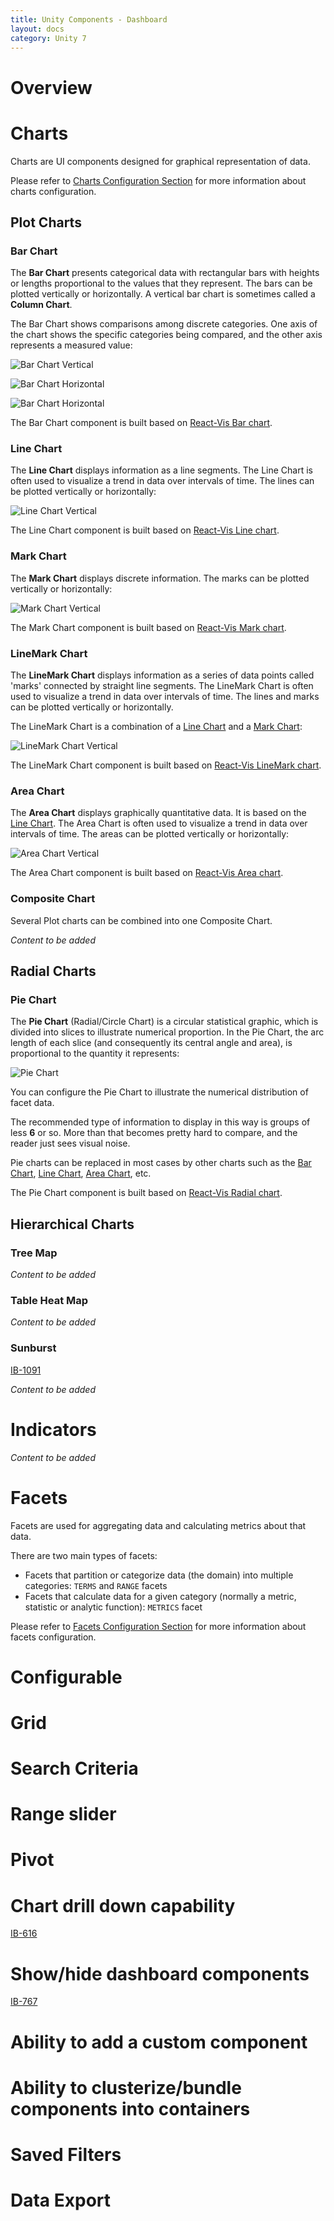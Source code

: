 ```yaml
---
title: Unity Components - Dashboard
layout: docs
category: Unity 7
---
```

# Overview

# Charts

Charts are UI components designed for graphical representation of data.

Please refer to [Charts Configuration Section](../configuration/ui-components.md#charts) for more information about charts configuration. 

## Plot Charts

### Bar Chart

The **Bar Chart** presents categorical data with rectangular bars with heights or lengths proportional to the values that they represent. The bars can be plotted vertically or horizontally. A vertical bar chart is sometimes called a **Column Chart**.

The Bar Chart shows comparisons among discrete categories. One axis of the chart shows the specific categories being compared, and the other axis represents a measured value: 

![Bar Chart Vertical](dashboard/images/bar-chart-vertical.png) 

![Bar Chart Horizontal](dashboard/images/bar-chart-horizontal-1.png)

![Bar Chart Horizontal](dashboard/images/bar-chart-horizontal-2.png)

The Bar Chart component is built based on [React-Vis Bar chart](https://uber.github.io/react-vis/documentation/series-reference/bar-series).

### Line Chart

The **Line Chart** displays information as a line segments. The Line Chart is often used to visualize a trend in data over intervals of time. The lines can be plotted vertically or horizontally: 

![Line Chart Vertical](dashboard/images/line-chart-vertical.png) 

The Line Chart component is built based on [React-Vis Line chart](https://uber.github.io/react-vis/documentation/series-reference/line-series).

### Mark Chart

The **Mark Chart** displays discrete information. The marks can be plotted vertically or horizontally: 

![Mark Chart Vertical](dashboard/images/mark-chart-vertical.png) 

The Mark Chart component is built based on [React-Vis Mark chart](https://uber.github.io/react-vis/documentation/series-reference/mark-series).

### LineMark Chart

The **LineMark Chart** displays information as a series of data points called 'marks' connected by straight line segments. The LineMark Chart is often used to visualize a trend in data over intervals of time. The lines and marks can be plotted vertically or horizontally.

The LineMark Chart is a combination of a [Line Chart](#line-chart) and a [Mark Chart](#mark-chart): 

![LineMark Chart Vertical](dashboard/images/linemark-chart-vertical.png) 

The LineMark Chart component is built based on [React-Vis LineMark chart](https://uber.github.io/react-vis/documentation/series-reference/line-mark-series).

### Area Chart

The **Area Chart** displays graphically quantitative data. It is based on the [Line Chart](#line-chart). 
The Area Chart is often used to visualize a trend in data over intervals of time. The areas can be plotted vertically or horizontally: 

![Area Chart Vertical](dashboard/images/area-chart-vertical.png) 

The Area Chart component is built based on [React-Vis Area chart](https://uber.github.io/react-vis/documentation/series-reference/area-series).

### Composite Chart

Several Plot charts can be combined into one Composite Chart.

*Content to be added*

## Radial Charts

### Pie Chart

The **Pie Chart** (Radial/Circle Chart) is a circular statistical graphic, which is divided into slices to illustrate numerical proportion. 
In the Pie Chart, the arc length of each slice (and consequently its central angle and area), is proportional to the quantity it represents: 

![Pie Chart](dashboard/images/pie-chart.png)

You can configure the Pie Chart to illustrate the numerical distribution of facet data.

The recommended type of information to display in this way is groups of less **6** or so. More than that becomes pretty hard to compare, and the reader just sees visual noise.

Pie charts can be replaced in most cases by other charts such as the [Bar Chart](#bar-chart), [Line Chart](#line-chart), [Area Chart](#area-chart), etc.

The Pie Chart component is built based on [React-Vis Radial chart](https://uber.github.io/react-vis/documentation/other-charts/radial-chart).

## Hierarchical Charts
    
### Tree Map

*Content to be added*

### Table Heat Map

*Content to be added*

### Sunburst

[IB-1091](https://jira.intellective.com/browse/IB-1091)

*Content to be added*

# Indicators

*Content to be added*

# Facets

Facets are used for aggregating data and calculating metrics about that data.

There are two main types of facets:

- Facets that partition or categorize data (the domain) into multiple categories: `TERMS` and `RANGE` facets
- Facets that calculate data for a given category (normally a metric, statistic or analytic function): `METRICS` facet

Please refer to [Facets Configuration Section](../configuration/facets.md) for more information about facets configuration. 


# Configurable
# Grid 
# Search Criteria 
# Range slider 
# Pivot
# Chart drill down capability
[IB-616](https://jira.intellective.com/browse/IB-616) 

# Show/hide dashboard components
[IB-767](https://jira.intellective.com/browse/IB-767) 

# Ability to add a custom component
# Ability to clusterize/bundle components into containers
# Saved Filters
# Data Export

